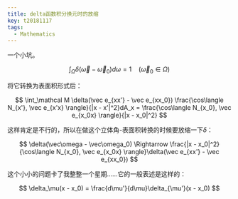 ```yaml
---
title: delta函数积分换元时的放缩
key: t20181117
tags:
  - Mathematics
---
```


一个小坑。

<!--more-->

$$
\int_\Omega \delta(\vec\omega - \vec\omega_0) d\omega = 1~~~~(\vec\omega_0 \in \Omega)
$$

将它转换为表面积形式后：

$$
\int_\mathcal M \delta(\vec e_{xx'} - \vec e_{xx_0}) \frac{\cos\langle N_{x'}, \vec e_{x'x} \rangle}{|x - x'|^2}dA_x = \frac{\cos\langle N_{x_0}, \vec e_{x_0x} \rangle}{|x - x_0|^2}
$$

这样肯定是不行的，所以在做这个立体角-表面积转换的时候要放缩一下$\delta$：

$$
\delta(\vec\omega - \vec\omega_0) \Rightarrow \frac{|x - x_0|^2}{\cos\langle N_{x_0}, \vec e_{x_0x} \rangle}\delta(\vec e_{xx'} - \vec e_{xx_0})
$$

这个小小的问题卡了我整整一个星期……它的一般表述是这样的：

$$
\delta_\mu(x - x_0) = \frac{d\mu'}{d\mu}\delta_{\mu'}(x - x_0)
$$
